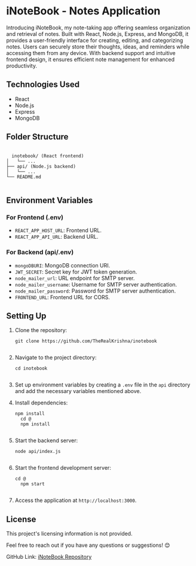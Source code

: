<h1>iNoteBook - Notes Application</h1>
<p>Introducing iNoteBook, my note-taking app offering seamless organization and retrieval of notes. Built with React,
  Node.js, Express, and MongoDB, it provides a user-friendly interface for creating, editing, and categorizing notes.
  Users can securely store their thoughts, ideas, and reminders while accessing them from any device. With backend
  support and intuitive frontend design, it ensures efficient note management for enhanced productivity.</p>
<h2>Technologies Used</h2>
<ul>
  <li>React</li>
  <li>Node.js</li>
  <li>Express</li>
  <li>MongoDB</li>
</ul>
<h2>Folder Structure</h2>
<pre><div class="dark bg-gray-950 rounded-md"><div class="flex items-center relative text-token-text-secondary bg-token-main-surface-secondary px-4 py-2 text-xs font-sans justify-between rounded-t-md"></div><div class="p-4 overflow-y-auto"><code class="!whitespace-pre hljs">
  inotebook/ (React frontend)
│   └── ...
├── api/ (Node.js backend)
│   └── ...
└── README.md
  </code></div></div></pre>
<h2>Environment Variables</h2>
<h3>For Frontend (.env)</h3>
<ul>
  <li><code>REACT_APP_HOST_URL</code>: Frontend URL.</li>
  <li><code>REACT_APP_API_URL</code>: Backend URL.</li>
</ul>
<h3>For Backend (api/.env)</h3>
<ul>
  <li><code>mongoDBURI</code>: MongoDB connection URI.</li>
  <li><code>JWT_SECRET</code>: Secret key for JWT token generation.</li>
  <li><code>node_mailer_url</code>: URL endpoint for SMTP server.</li>
  <li><code>node_mailer_username</code>: Username for SMTP server authentication.</li>
  <li><code>node_mailer_password</code>: Password for SMTP server authentication.</li>
  <li><code>FRONTEND_URL</code>: Frontend URL for CORS.</li>
</ul>
<h2>Setting Up</h2>
<ol>
  <li>
    <p>Clone the repository:</p>
    <pre><div class="dark bg-gray-950 rounded-md"><div class="flex items-center relative text-token-text-secondary bg-token-main-surface-secondary px-4 py-2 text-xs font-sans justify-between rounded-t-md"></div><div class="p-4 overflow-y-auto"><code class="!whitespace-pre hljs language-bash">git <span class="hljs-built_in">clone</span> https://github.com/TheRealKrishna/inotebook
  </code></div></div></pre>
  </li>
  <li>
    <p>Navigate to the project directory:</p>
    <pre><div class="dark bg-gray-950 rounded-md"><div class="flex items-center relative text-token-text-secondary bg-token-main-surface-secondary px-4 py-2 text-xs font-sans justify-between rounded-t-md"></div><div class="p-4 overflow-y-auto"><code class="!whitespace-pre hljs language-bash"><span class="hljs-built_in">cd</span> inotebook
  </code></div></div></pre>
  </li>
  <li>
    <p>Set up environment variables by creating a <code>.env</code> file in the <code>api</code> directory and add the
      necessary variables mentioned above.</p>
  </li>
  <li>
    <p>Install dependencies:</p>
    <pre><div class="dark bg-gray-950 rounded-md"><div class="flex items-center relative text-token-text-secondary bg-token-main-surface-secondary px-4 py-2 text-xs font-sans justify-between rounded-t-md"></div><div class="p-4 overflow-y-auto"><code class="!whitespace-pre hljs language-bash">npm install
  <span class="hljs-built_in">cd</span> @
  npm install
  </code></div></div></pre>
  </li>
  <li>
    <p>Start the backend server:</p>
    <pre><div class="dark bg-gray-950 rounded-md"><div class="flex items-center relative text-token-text-secondary bg-token-main-surface-secondary px-4 py-2 text-xs font-sans justify-between rounded-t-md"></div><div class="p-4 overflow-y-auto"><code class="!whitespace-pre hljs language-bash">node api/index.js
  </code></div></div></pre>
  </li>
  <li>
    <p>Start the frontend development server:</p>
    <pre><div class="dark bg-gray-950 rounded-md"><div class="flex items-center relative text-token-text-secondary bg-token-main-surface-secondary px-4 py-2 text-xs font-sans justify-between rounded-t-md"></div><div class="p-4 overflow-y-auto"><code class="!whitespace-pre hljs language-bash"><span class="hljs-built_in">cd</span> @
  npm start
  </code></div></div></pre>
  </li>
  <li>
    <p>Access the application at <code>http://localhost:3000</code>.</p>
  </li>
</ol>
<h2>License</h2>
<p>This project's licensing information is not provided.</p>
<p>Feel free to reach out if you have any questions or suggestions! 😊</p>
<p>GitHub Link: <a target="_new" href="https://github.com/TheRealKrishna/inotebook">iNoteBook Repository</a></p>